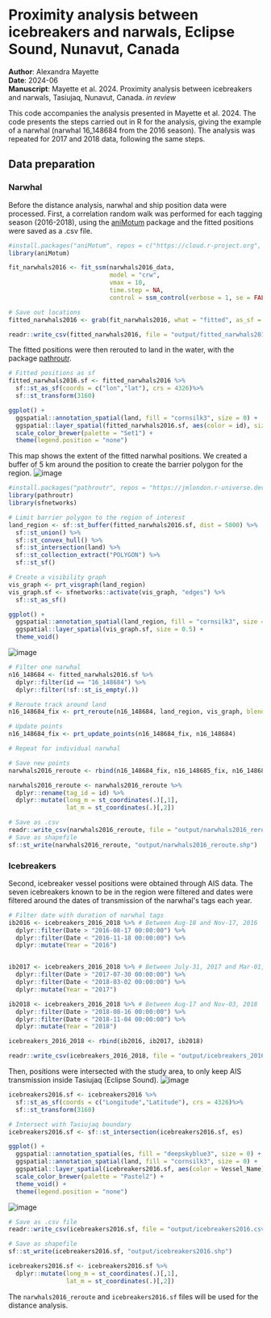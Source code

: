 # Proximity analysis between icebreakers and narwals, Eclipse Sound, Nunavut, Canada
**Author**: Alexandra Mayette  
**Date**: 2024-06  
**Manuscript**: Mayette et al. 2024. Proximity analysis between icebreakers and narwals, Tasiujaq, Nunavut, Canada. *in review* 

This code accompanies the analysis presented in Mayette et al. 2024. The code presents the steps carried out in R for the analysis, giving the example of a narwhal (narwhal 16_148684 from the 2016 season). The analysis was repeated for 2017 and 2018 data, following the same steps.
## Data preparation
### Narwhal
Before the distance analysis, narwhal and ship position data were processed. First, a correlation random walk was performed for each tagging season (2016-2018), using the [aniMotum](https://github.com/ianjonsen/aniMotum) package and the fitted positions were saved as a .csv file.
```r
#install.packages("aniMotum", repos = c("https://cloud.r-project.org", "https://ianjonsen.r-universe.dev"), dependencies = TRUE)
library(aniMotum)

fit_narwhals2016 <- fit_ssm(narwhals2016_data,
                            model = "crw",
                            vmax = 10,
                            time.step = NA,
                            control = ssm_control(verbose = 1, se = FALSE))

# Save out locations
fitted_narwhals2016 <- grab(fit_narwhals2016, what = "fitted", as_sf = F)

readr::write_csv(fitted_narwhals2016, file = "output/fitted_narwhals2016.csv", col_names = TRUE)
```
The fitted positions were then rerouted to land in the water, with the package [pathroutr](https://jmlondon.github.io/pathroutr/). 
```r
# Fitted positions as sf
fitted_narwhals2016.sf <- fitted_narwhals2016 %>%
  sf::st_as_sf(coords = c("lon","lat"), crs = 4326)%>%
  sf::st_transform(3160)

ggplot() +
  ggspatial::annotation_spatial(land, fill = "cornsilk3", size = 0) +
  ggspatial::layer_spatial(fitted_narwhals2016.sf, aes(color = id), size = 0.5) +
  scale_color_brewer(palette = "Set1") +
  theme(legend.position = "none")
```
This map shows the extent of the fitted narwhal positions. We created a buffer of 5 km around the position to create the barrier polygon for the region.
![image](https://github.com/alexee-mayette/icebreakers-proximity-to-narwhal/assets/112501043/310843a9-8665-4435-8781-bf7a3907c5ec)
```r
#install.packages("pathroutr", repos = "https://jmlondon.r-universe.dev")
library(pathroutr)
library(sfnetworks)

# Limit barrier polygon to the region of interest
land_region <- sf::st_buffer(fitted_narwhals2016.sf, dist = 5000) %>% 
  sf::st_union() %>% 
  sf::st_convex_hull() %>% 
  sf::st_intersection(land) %>% 
  sf::st_collection_extract("POLYGON") %>% 
  sf::st_sf()

# Create a visibility graph
vis_graph <- prt_visgraph(land_region)
vis_graph.sf <- sfnetworks::activate(vis_graph, "edges") %>% 
  sf::st_as_sf()

ggplot() +
  ggspatial::annotation_spatial(land_region, fill = "cornsilk3", size = 0) +
  ggspatial::layer_spatial(vis_graph.sf, size = 0.5) +
  theme_void()
```
![image](https://github.com/alexee-mayette/icebreakers-proximity-to-narwhal/assets/112501043/e97df861-0e60-4dd8-9284-5cd9aa1fc650)
```r
# Filter one narwhal
n16_148684 <- fitted_narwhals2016.sf %>%
  dplyr::filter(id == "16_148684") %>%
  dplyr::filter(!sf::st_is_empty(.))

# Reroute track around land
n16_148684_fix <- prt_reroute(n16_148684, land_region, vis_graph, blend = TRUE)

# Update points
n16_148684_fix <- prt_update_points(n16_148684_fix, n16_148684)

# Repeat for individual narwhal

# Save new points
narwhals2016_reroute <- rbind(n16_148684_fix, n16_148685_fix, n16_148686_fix, n16_148693_fix, n16_164369_fix)

narwhals2016_reroute <- narwhals2016_reroute %>%
  dplyr::rename(tag_id = id) %>%
  dplyr::mutate(long_m = st_coordinates(.)[,1],
                lat_m = st_coordinates(.)[,2])

# Save as .csv
readr::write_csv(narwhals2016_reroute, file = "output/narwhals2016_reroute.csv", col_names = TRUE)
# Save as shapefile
sf::st_write(narwhals2016_reroute, "output/narwhals2016_reroute.shp")
```
### Icebreakers
Second, icebreaker vessel positions were obtained through AIS data. The seven icebreakers known to be in the region were filtered and dates were filtered around the dates of transmission of the narwhal's tags each year.
```r
# Filter date with duration of narwhal tags
ib2016 <- icebreakers_2016_2018 %>% # Between Aug-18 and Nov-17, 2016
  dplyr::filter(Date > "2016-08-17 00:00:00") %>%
  dplyr::filter(Date < "2016-11-18 00:00:00") %>%
  dplyr::mutate(Year = "2016")


ib2017 <- icebreakers_2016_2018 %>% # Between July-31, 2017 and Mar-01, 2018
  dplyr::filter(Date > "2017-07-30 00:00:00") %>%
  dplyr::filter(Date < "2018-03-02 00:00:00") %>%
  dplyr::mutate(Year = "2017")

ib2018 <- icebreakers_2016_2018 %>% # Between Aug-17 and Nov-03, 2018
  dplyr::filter(Date > "2018-08-16 00:00:00") %>%
  dplyr::filter(Date < "2018-11-04 00:00:00") %>%
  dplyr::mutate(Year = "2018")

icebreakers_2016_2018 <- rbind(ib2016, ib2017, ib2018)

readr::write_csv(icebreakers_2016_2018, file = "output/icebreakers_2016_2018.csv", col_names = TRUE)
```
Then, positions were intersected with the study area, to only keep AIS transmission inside Tasiujaq (Eclipse Sound).
![image](https://github.com/alexee-mayette/icebreakers-proximity-to-narwhal/assets/112501043/34811660-7bac-44f9-bcc0-170346fd3629)
```r
icebreakers2016.sf <- icebreakers2016 %>%
  sf::st_as_sf(coords = c("Longitude","Latitude"), crs = 4326)%>%
  sf::st_transform(3160)

# Intersect with Tasiujaq boundary
icebreakers2016.sf <- sf::st_intersection(icebreakers2016.sf, es)

ggplot() +
  ggspatial::annotation_spatial(es, fill = "deepskyblue3", size = 0) +
  ggspatial::annotation_spatial(land, fill = "cornsilk3", size = 0) +
  ggspatial::layer_spatial(icebreakers2016.sf, aes(color = Vessel_Name), size = 0.5)+
  scale_color_brewer(palette = "Pastel2") +
  theme_void() +
  theme(legend.position = "none")
```
![image](https://github.com/alexee-mayette/icebreakers-proximity-to-narwhal/assets/112501043/1d97e147-c176-41a2-b244-3e3c2be8c703)
```r
# Save as .csv file
readr::write_csv(icebreakers2016.sf, file = "output/icebreakers2016.csv", col_names = TRUE)

# Save as shapefile
sf::st_write(icebreakers2016.sf, "output/icebreakers2016.shp")

icebreakers2016.sf <- icebreakers2016.sf %>%
  dplyr::mutate(long_m = st_coordinates(.)[,1],
                lat_m = st_coordinates(.)[,2])
```
The `narwhals2016_reroute` and `icebreakers2016.sf` files will be used for the distance analysis. 
